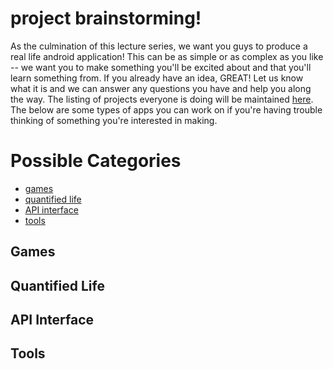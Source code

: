 project brainstorming!
======================

As the culmination of this lecture series, we want you guys to produce a real life android application! This can be as simple or as complex as you like -- we want you to make something you'll be excited about and that you'll learn something from. If you already have an idea, GREAT! Let us know what it is and we can answer any questions you have and help you along the way. The listing of projects everyone is doing will be maintained [here](../README.md#projects). The below are some types of apps you can work on if you're having trouble thinking of something you're interested in making.

# Possible Categories
- [games](#games)
- [quantified life](#quantified-life)
- [API interface](#api-interface)
- [tools](#tools)

## Games

## Quantified Life

## API Interface

## Tools
